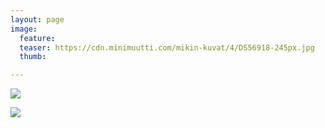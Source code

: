 ```yaml
---
layout: page
image:
  feature:
  teaser: https://cdn.minimuutti.com/mikin-kuvat/4/DS56918-245px.jpg
  thumb:

---
```


![](https://cdn.minimuutti.com/mikin-kuvat/4/DS56919-800px.jpg)

![](https://cdn.minimuutti.com/mikin-kuvat/4/DS56918-800px.jpg)
